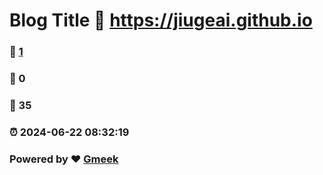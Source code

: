 # Blog Title :link: https://jiugeai.github.io 
### :page_facing_up: [1](https://jiugeai.github.io/tag.html) 
### :speech_balloon: 0 
### :hibiscus: 35 
### :alarm_clock: 2024-06-22 08:32:19 
### Powered by :heart: [Gmeek](https://github.com/Meekdai/Gmeek)

